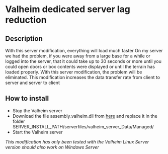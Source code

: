 # Valheim dedicated server lag reduction

## Description
With this server modification, everything will load much faster
On my server we had the problem, if you were away from a large base for a while or logged into the server, that it could take up to 30 seconds or more until you could open doors or box contents were displayed or until the terrain has loaded properly. With this server modification, the problem will be eliminated.
This modification increases the data transfer rate from client to server and server to client 

## How to install
- Stop the Valheim server 
- Download the file assembly_valheim.dll from [here](https://github.com/Fr1tzl1/Valheim_dedicated_server_lag_reduction/releases) and replace it in the folder SERVER_INSTALL_PATH/serverfiles/valheim_server_Data/Managed/
- Start the Valheim server 

*This modification has only been tested with the Valheim Linux Server version should also work on Windows Server*
